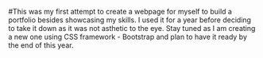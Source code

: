 #This was my first attempt to create a webpage for myself to build a portfolio besides showcasing my skills. I used it for a year before deciding to take it down as it was not asthetic to the eye. Stay tuned as I am creating a new one using CSS framework - Bootstrap and plan to have it ready by the end of this year. 
